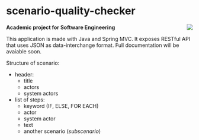 # scenario-quality-checker
<img align="right" src="https://travis-ci.com/adrianmisko/scenario-quality-checker.svg?branch=master" />

**Academic project for Software Engineering**


This application is made with Java and Spring MVC. It exposes RESTful API that uses JSON as data-interchange format.
Full documentation will be avaiable soon.

Structure of scenario:
* header:
   * title
   * actors
   * system actors
* list of steps:
   * keyword (IF, ELSE, FOR EACH)
   * actor
   * system actor
   * text
   * another scenario (*subscenario*)

